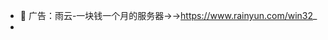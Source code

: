 - 💾 广告：雨云-一块钱一个月的服务器→→https://www.rainyun.com/win32_
- 
<!---
jinitaimeiscience/jinitaimeiscience is a ✨ special ✨ repository because its `README.md` (this file) appears on your GitHub profile.
You can click the Preview link to take a look at your changes.
--->
